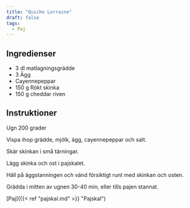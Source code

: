 ```yaml
---
title: "Quiche Lorraine"  
draft: false
tags:
  - Paj
---
```


## Ingredienser
- 3 dl matlagningsgrädde
- 3 Ägg
- Cayennepeppar
- 150 g Rökt skinka
- 150 g cheddar riven

## Instruktioner
Ugn 200 grader

Vispa ihop grädde, mjölk, ägg, cayennepeppar och salt.

Skär skinkan i små tärningar. 

Lägg skinka och ost i pajskalet. 

Häll på äggstanningen och vänd försiktigt runt med skinkan och osten.

Grädda i mitten av ugnen 30-40 min, eller tills pajen stannat.

[Paj]({{< ref "pajskal.md" >}} "Pajskal")
